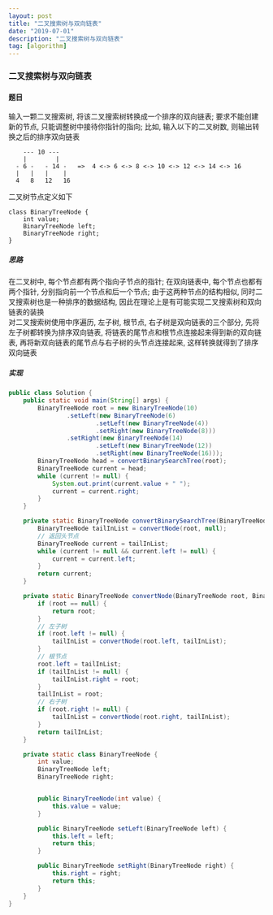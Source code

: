 ```yaml
---
layout: post
title: "二叉搜索树与双向链表"
date: "2019-07-01"
description: "二叉搜索树与双向链表"
tag: [algorithm]
---
```


### 二叉搜索树与双向链表

#### 题目
输入一颗二叉搜索树, 将该二叉搜索树转换成一个排序的双向链表; 要求不能创建新的节点, 只能调整树中接待你指针的指向; 比如, 输入以下的二叉树数, 则输出转换之后的排序双向链表
```
    --- 10 ---
    |        |      
  - 6 -   - 14 -   =>  4 <-> 6 <-> 8 <-> 10 <-> 12 <-> 14 <-> 16
  |   |   |    |    
  4   8   12   16
```
二叉树节点定义如下
```
class BinaryTreeNode {
    int value;
    BinaryTreeNode left;
    BinaryTreeNode right;
}
```

##### 思路
在二叉树中, 每个节点都有两个指向子节点的指针; 在双向链表中, 每个节点也都有两个指针, 分别指向前一个节点和后一个节点; 由于这两种节点的结构相似, 同时二叉搜索树也是一种排序的数据结构, 因此在理论上是有可能实现二叉搜索树和双向链表的装换  
对二叉搜索树使用中序遍历, 左子树, 根节点, 右子树是双向链表的三个部分, 先将左子树都转换为排序双向链表, 将链表的尾节点和根节点连接起来得到新的双向链表, 再将新双向链表的尾节点与右子树的头节点连接起来, 这样转换就得到了排序双向链表

##### 实现
```Java
public class Solution {
    public static void main(String[] args) {
        BinaryTreeNode root = new BinaryTreeNode(10)
                .setLeft(new BinaryTreeNode(6)
                        .setLeft(new BinaryTreeNode(4))
                        .setRight(new BinaryTreeNode(8)))
                .setRight(new BinaryTreeNode(14)
                        .setLeft(new BinaryTreeNode(12))
                        .setRight(new BinaryTreeNode(16)));
        BinaryTreeNode head = convertBinarySearchTree(root);
        BinaryTreeNode current = head;
        while (current != null) {
            System.out.print(current.value + " ");
            current = current.right;
        }
    }

    private static BinaryTreeNode convertBinarySearchTree(BinaryTreeNode root) {
        BinaryTreeNode tailInList = convertNode(root, null);
        // 返回头节点
        BinaryTreeNode current = tailInList;
        while (current != null && current.left != null) {
            current = current.left;
        }
        return current;
    }

    private static BinaryTreeNode convertNode(BinaryTreeNode root, BinaryTreeNode tailInList) {
        if (root == null) {
            return root;
        }
        // 左子树
        if (root.left != null) {
            tailInList = convertNode(root.left, tailInList);
        }
        // 根节点
        root.left = tailInList;
        if (tailInList != null) {
            tailInList.right = root;
        }
        tailInList = root;
        // 右子树
        if (root.right != null) {
            tailInList = convertNode(root.right, tailInList);
        }
        return tailInList;
    }

    private static class BinaryTreeNode {
        int value;
        BinaryTreeNode left;
        BinaryTreeNode right;


        public BinaryTreeNode(int value) {
            this.value = value;
        }

        public BinaryTreeNode setLeft(BinaryTreeNode left) {
            this.left = left;
            return this;
        }

        public BinaryTreeNode setRight(BinaryTreeNode right) {
            this.right = right;
            return this;
        }
    }
}
```

